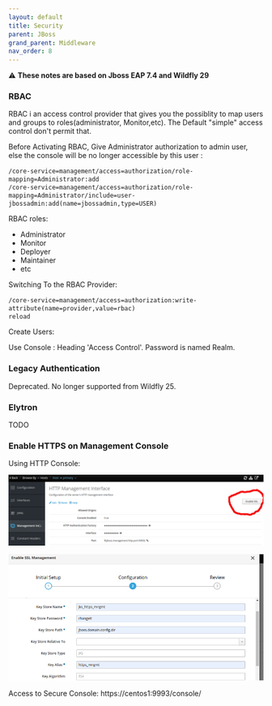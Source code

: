 ```yaml
---
layout: default
title: Security
parent: JBoss
grand_parent: Middleware
nav_order: 8
---
```



⚠️ **These notes are based on Jboss EAP 7.4 and Wildfly 29**

### RBAC

RBAC i an access control provider that gives you the possiblity to map users and groups to roles(administrator, Monitor,etc). The Default "simple" access control don't permit that. 

Before Activating RBAC, Give Administrator authorization to admin user, else the console will be no longer accessible by this user :

	/core-service=management/access=authorization/role-mapping=Administrator:add
	/core-service=management/access=authorization/role-mapping=Administrator/include=user-jbossadmin:add(name=jbossadmin,type=USER)

RBAC roles:
- Administrator
- Monitor
- Deployer
- Maintainer
- etc

Switching To the RBAC Provider:

	/core-service=management/access=authorization:write-attribute(name=provider,value=rbac)
	reload

Create Users: 

Use Console : Heading 'Access Control'. Password is named Realm.

### Legacy Authentication
Deprecated. No longer supported from Wildfly 25.

### Elytron
TODO 

### Enable HTTPS on Management Console

Using HTTP Console:

![alt](/docs/images/wildfly-29-management-https.png)

![alt](/docs/images/wildfly-29-management-https-cont.png)

Access to Secure Console: https://centos1:9993/console/

